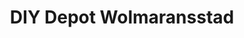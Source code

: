---
title: "DIY Depot Wolmaransstad"
url: /wolmaransstad/diy-depot-wolmaransstad/
shop: hardware
---